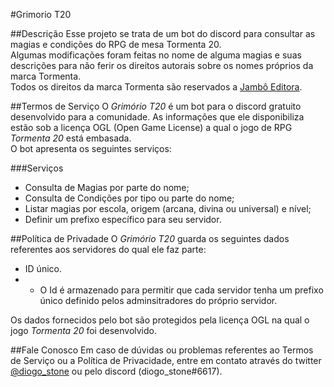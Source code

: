 #Grimorio T20

##Descrição
Esse projeto se trata de um bot do discord para consultar as magias e condições do RPG de mesa Tormenta 20.
<BR>Algumas modificações foram feitas no nome de alguma magias e suas descrições para não ferir os direitos autorais sobre os nomes próprios da marca Tormenta.
<BR>Todos os direitos da marca Tormenta são reservados a [Jambô Editora](https://jamboeditora.com.br/).

##Termos de Serviço
O _Grimório T20_ é um bot para o discord gratuito desenvolvido para a comunidade. As informações que ele disponibiliza estão sob a licença OGL (Open Game License) a qual o jogo de RPG _Tormenta 20_ está embasada. 
<BR>O bot apresenta os seguintes serviços:

###Serviços
- Consulta de Magias por parte do nome;
- Consulta de Condições por tipo ou parte do nome;
- Listar magias por escola, origem (arcana, divina ou universal) e nível;
- Definir um prefixo específico para seu servidor.

##Política de Privadade
O _Grimório T20_ guarda os seguintes dados referentes aos servidores do qual ele faz parte:
- ID único.
- - O Id é armazenado para permitir que cada servidor tenha um prefixo único definido pelos adminsitradores do próprio servidor. 

Os dados fornecidos pelo bot são protegidos pela licença OGL na qual o jogo _Tormenta 20_ foi desenvolvido.

##Fale Conosco
Em caso de dúvidas ou problemas referentes ao Termos de Serviço ou a Política de Privacidade, entre em contato através do twitter [@diogo_stone](https://twitter.com/diogo_stone) ou pelo discord (diogo_stone#6617).